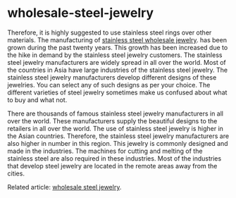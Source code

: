 # wholesale-steel-jewelry
Therefore, it is highly suggested to use stainless steel rings over other materials.
The manufacturing of <a href="http://www.jusnovajewelry.com">stainless steel wholesale jewelry</a>. has been grown during the past twenty years. This growth has been increased due to the hike in demand by the stainless steel jewelry customers. The stainless steel jewelry manufacturers are widely spread in all over the world. Most of the countries in Asia have large industries of the stainless steel jewelry. The stainless steel jewelry manufacturers develop different designs of these jewelries. You can select any of such designs as per your choice. The different varieties of steel jewelry sometimes make us confused about what to buy and what not.
 

 
There are thousands of famous stainless steel jewelry manufacturers in all over the world. These manufacturers supply the beautiful designs to the retailers in all over the world. The use of stainless steel jewelry is higher in the Asian countries. Therefore, the stainless steel jewelry manufacturers are also higher in number in this region. This jewelry is commonly designed and made in the industries. The machines for cutting and melting of the stainless steel are also required in these industries. Most of the industries that develop steel jewelry are located in the remote areas away from the cities.
 
Related article: <a href="http://www.jusnovajewelry.com">wholesale steel jewelry</a>.
